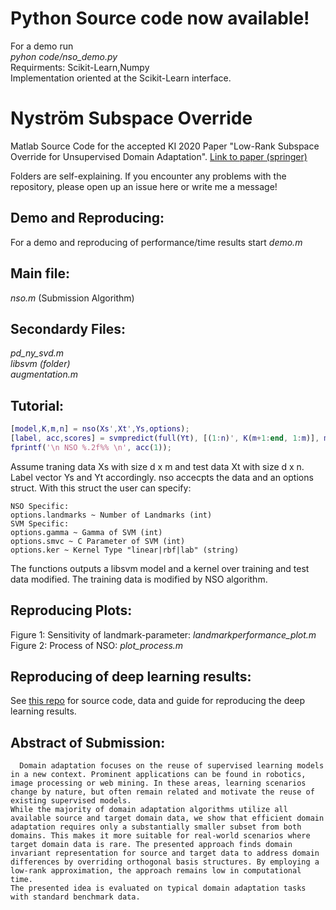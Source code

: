 # Python Source code now available!
For a demo run <br/>
_pyhon code/nso_demo.py_<br/>
Requirments: Scikit-Learn,Numpy<br/>
Implementation oriented at the Scikit-Learn interface.<br/>

# Nyström Subspace Override
Matlab Source Code for the accepted KI 2020 Paper "Low-Rank Subspace Override for Unsupervised Domain Adaptation". 
[Link to paper (springer)](https://link.springer.com/chapter/10.1007/978-3-030-58285-2_10)

Folders are self-explaining. 
If you encounter any problems with the repository, please open up an issue here or write me a message!

## Demo and Reproducing:
For a demo and reproducing of performance/time results start
_demo.m_

## Main file:
_nso.m_ (Submission Algorithm)

## Secondardy Files:
_pd_ny_svd.m_<br/>
_libsvm (folder)_<br/>
_augmentation.m_
 
## Tutorial:
```matlab 
[model,K,m,n] = nso(Xs',Xt',Ys,options);
[label, acc,scores] = svmpredict(full(Yt), [(1:n)', K(m+1:end, 1:m)], model);
fprintf('\n NSO %.2f%% \n', acc(1));
```
Assume traning data Xs with size d x m and test data Xt with size d x n. Label vector Ys and Yt accordingly. 
nso accecpts the data and an options struct. With this struct the user can specify:
```
NSO Specific:
options.landmarks ~ Number of Landmarks (int)
SVM Specific: 
options.gamma ~ Gamma of SVM (int)
options.smvc ~ C Parameter of SVM (int)
options.ker ~ Kernel Type "linear|rbf|lab" (string)
```
The functions outputs a libsvm model and a kernel over training and test data modified. The training data is modified by NSO algorithm. <br/>
## Reproducing Plots:
Figure 1: Sensitivity of landmark-parameter: _landmarkperformance_plot.m_<br/>
Figure 2: Process of NSO: _plot_process.m_

## Reproducing of deep learning results:
See [this repo](https://github.com/ChristophRaab/DSN) for  source code, data and guide for reproducing the deep learning results.

## Abstract of Submission:
      Domain adaptation focuses on the reuse of supervised learning models in a new context. Prominent applications can be found in robotics, image processing or web mining. In these areas, learning scenarios change by nature, but often remain related and motivate the reuse of existing supervised models.
    While the majority of domain adaptation algorithms utilize all available source and target domain data, we show that efficient domain adaptation requires only a substantially smaller subset from both domains. This makes it more suitable for real-world scenarios where target domain data is rare. The presented approach finds domain invariant representation for source and target data to address domain differences by overriding orthogonal basis structures. By employing a low-rank approximation, the approach remains low in computational time. 
    The presented idea is evaluated on typical domain adaptation tasks with standard benchmark data.
